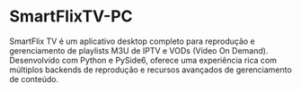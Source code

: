 # SmartFlixTV-PC
SmartFlix TV é um aplicativo desktop completo para reprodução e gerenciamento de playlists M3U de IPTV e VODs (Vídeo On Demand). Desenvolvido com Python e PySide6, oferece uma experiência rica com múltiplos backends de reprodução e recursos avançados de gerenciamento de conteúdo.
